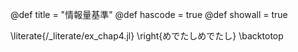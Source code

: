 @def title = "情報量基準"
@def hascode = true 
@def showall = true

\literate{/_literate/ex_chap4.jl}
\right{めでたしめでたし}
\backtotop